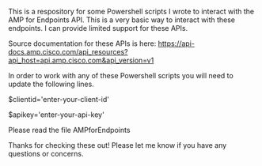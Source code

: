This is a respository for some Powershell scripts I wrote to interact with the AMP for Endpoints API. This is a very basic way to interact with these endpoints. I can provide limited support for these APIs. 

Source documentation for these APIs is here:
https://api-docs.amp.cisco.com/api_resources?api_host=api.amp.cisco.com&api_version=v1

In order to work with any of these Powershell scripts you will need to update the following lines. 

$clientid='enter-your-client-id'

$apikey='enter-your-api-key'


Please read the file AMPforEndpoints

Thanks for checking these out!   Please let me know if you have any questions or concerns.

